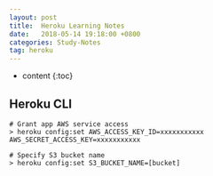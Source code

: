 ```yaml
---
layout: post
title:  Heroku Learning Notes
date:   2018-05-14 19:18:00 +0800
categories: Study-Notes
tag: heroku
---
```


* content
{:toc}


## Heroku CLI
```shell
# Grant app AWS service access
> heroku config:set AWS_ACCESS_KEY_ID=xxxxxxxxxxx AWS_SECRET_ACCESS_KEY=xxxxxxxxxxx

# Specify S3 bucket name
> heroku config:set S3_BUCKET_NAME=[bucket]
```